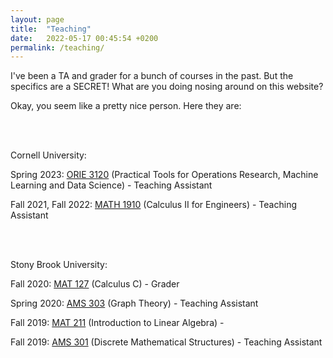 ```yaml
---
layout: page
title:  "Teaching"
date:   2022-05-17 00:45:54 +0200
permalink: /teaching/
---
```

I've been a TA and grader for a bunch of courses in the past. But the specifics are a SECRET! What are you doing nosing around on this website?

Okay, you seem like a pretty nice person. Here they are:

<br/><br/>

Cornell University:

Spring 2023: [ORIE 3120](https://people.orie.cornell.edu/pfrazier/orie3120/) (Practical Tools for Operations Research, Machine Learning and Data Science) - Teaching Assistant

Fall 2021, Fall 2022: [MATH 1910](https://sce.cornell.edu/courses/roster/math-1910) (Calculus II for Engineers) - Teaching Assistant

<br/><br/>

Stony Brook University:

Fall 2020: [MAT 127](https://www.math.stonybrook.edu/MAT127) (Calculus C) - Grader

Spring 2020: [AMS 303](https://www.stonybrook.edu/commcms/ams/undergraduate/_courses/ams303.php) (Graph Theory) - Teaching Assistant

Fall 2019: [MAT 211](https://www.math.stonybrook.edu/MAT211) (Introduction to Linear Algebra) -

Fall 2019: [AMS 301](https://www.stonybrook.edu/commcms/ams/undergraduate/_courses/ams303.php) (Discrete Mathematical Structures) - Teaching Assistant
